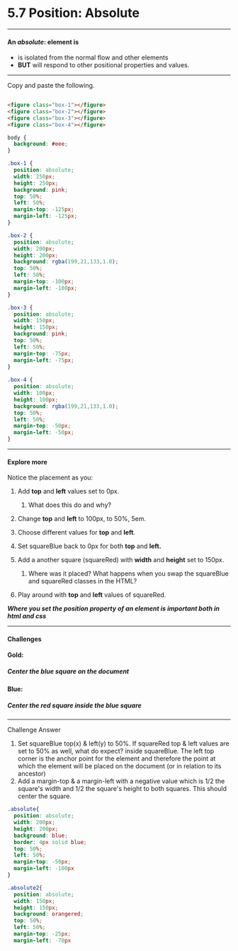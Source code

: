 # 5.7 Position: Absolute

---

#### An _absolute_: element is

* is isolated from the normal flow and other elements
* **BUT** will respond to other positional properties and values.

---

Copy and paste the following.

```html
  
<figure class="box-1"></figure>
<figure class="box-2"></figure>
<figure class="box-3"></figure> 
<figure class="box-4"></figure> 

```

```css
body {
  background: #eee;
} 

.box-1 {
  position: absolute;
  width: 250px;
  height: 250px;
  background: pink;
  top: 50%;
  left: 50%;
  margin-top: -125px;
  margin-left: -125px;
}

.box-2 {
  position: absolute;
  width: 200px;
  height: 200px;
  background: rgba(199,21,133,1.0);
  top: 50%;
  left: 50%;
  margin-top: -100px;
  margin-left: -100px; 
}

.box-3 {
  position: absolute;
  width: 150px;
  height: 150px;
  background: pink;
  top: 50%;
  left: 50%; 
  margin-top: -75px; 
  margin-left: -75px; 
} 
  
.box-4 {
  position: absolute;
  width: 100px;
  height: 100px;
  background: rgba(199,21,133,1.0);
  top: 50%;
  left: 50%;
  margin-top: -50px;
  margin-left: -50px;
}

```

---

#### Explore more

Notice the placement as you:

1. Add **top** and **left** values set to 0px. 
   1. What does this do and why?
2. Change **top** and **left** to 100px, to 50%, 5em.
3. Choose different values for **top** and **left**.

4. Set squareBlue back to 0px for both **top** and **left.**

5. Add a another square \(squareRed\) with **width** and **height** set to 150px.  
   1. Where was it placed? What happens when you swap the squareBlue and squareRed classes in the HTML?

6. Play around with **top** and **left** values of squareRed.

_**Where you set the position property of an element is important both in html and css**_

---

#### Challenges

#### Gold:

##### Center the blue square on the document

#### Blue:

##### Center the red square inside the blue square

---

Challenge Answer

1. Set squareBlue top\(x\) & left\(y\) to 50%. If squareRed top & left values are set to 50% as well, what do expect?  inside squareBlue. The left top corner is the anchor point for the element and therefore the point at which the element will be placed on the document \(or in relation to its ancestor\)
2. Add a margin-top & a margin-left with a negative value which is 1/2 the square's width and 1/2 the square's height to both squares. This should center the square.

```css
.absolute{
  position: absolute;
  width: 200px;
  height: 200px;
  background: blue;
  border: 4px solid blue;
  top: 50%;
  left: 50%;
  margin-top: -50px;
  margin-left: -100px
}

.absolute2{
  position: absolute;
  width: 150px;
  height: 150px;
  background: orangered;
  top: 50%;
  left: 50%;
  margin-top: -25px;
  margin-left: -70px
```



